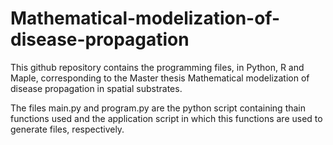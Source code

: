 # Mathematical-modelization-of-disease-propagation

This github repository contains the programming files, in Python, R and Maple, corresponding to the Master thesis Mathematical modelization of disease propagation in spatial substrates.

The files main.py and program.py are the python script containing thain functions used and the application script in which this functions are used to generate files, respectively.
